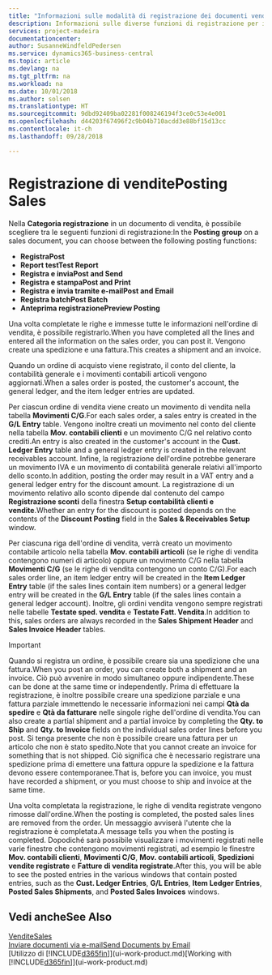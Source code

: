 ```yaml
---
title: "Informazioni sulle modalità di registrazione dei documenti vendita | Documenti Microsoft"
description: Informazioni sulle diverse funzioni di registrazione per i documenti di vendita.
services: project-madeira
documentationcenter: 
author: SusanneWindfeldPedersen
ms.service: dynamics365-business-central
ms.topic: article
ms.devlang: na
ms.tgt_pltfrm: na
ms.workload: na
ms.date: 10/01/2018
ms.author: solsen
ms.translationtype: HT
ms.sourcegitcommit: 9dbd92409ba02281f008246194f3ce0c53e4e001
ms.openlocfilehash: d44203f67496f2c9b04b710acdd3e88bf15d13cc
ms.contentlocale: it-ch
ms.lasthandoff: 09/28/2018

---
```

# <a name="posting-sales"></a><span data-ttu-id="54cce-103">Registrazione di vendite</span><span class="sxs-lookup"><span data-stu-id="54cce-103">Posting Sales</span></span>
<span data-ttu-id="54cce-104">Nella **Categoria registrazione** in un documento di vendita, è possibile scegliere tra le seguenti funzioni di registrazione:</span><span class="sxs-lookup"><span data-stu-id="54cce-104">In the **Posting group** on a sales document, you can choose between the following posting functions:</span></span>

* <span data-ttu-id="54cce-105">**Registra**</span><span class="sxs-lookup"><span data-stu-id="54cce-105">**Post**</span></span>
* <span data-ttu-id="54cce-106">**Report test**</span><span class="sxs-lookup"><span data-stu-id="54cce-106">**Test Report**</span></span>
* <span data-ttu-id="54cce-107">**Registra e invia**</span><span class="sxs-lookup"><span data-stu-id="54cce-107">**Post and Send**</span></span>
* <span data-ttu-id="54cce-108">**Registra e stampa**</span><span class="sxs-lookup"><span data-stu-id="54cce-108">**Post and Print**</span></span>
* <span data-ttu-id="54cce-109">**Registra e invia tramite e-mail**</span><span class="sxs-lookup"><span data-stu-id="54cce-109">**Post and Email**</span></span>
* <span data-ttu-id="54cce-110">**Registra batch**</span><span class="sxs-lookup"><span data-stu-id="54cce-110">**Post Batch**</span></span>
* <span data-ttu-id="54cce-111">**Anteprima registrazione**</span><span class="sxs-lookup"><span data-stu-id="54cce-111">**Preview Posting**</span></span>

<span data-ttu-id="54cce-112">Una volta completate le righe e immesse tutte le informazioni nell'ordine di vendita, è possibile registrarlo.</span><span class="sxs-lookup"><span data-stu-id="54cce-112">When you have completed all the lines and entered all the information on the sales order, you can post it.</span></span> <span data-ttu-id="54cce-113">Vengono create una spedizione e una fattura.</span><span class="sxs-lookup"><span data-stu-id="54cce-113">This creates a shipment and an invoice.</span></span>

<span data-ttu-id="54cce-114">Quando un ordine di acquisto viene registrato, il conto del cliente, la contabilità generale e i movimenti contabili articoli vengono aggiornati.</span><span class="sxs-lookup"><span data-stu-id="54cce-114">When a sales order is posted, the customer's account, the general ledger, and the item ledger entries are updated.</span></span>

<span data-ttu-id="54cce-115">Per ciascun ordine di vendita viene creato un movimento di vendita nella tabella **Movimenti C/G**.</span><span class="sxs-lookup"><span data-stu-id="54cce-115">For each sales order, a sales entry is created in the **G/L Entry** table.</span></span> <span data-ttu-id="54cce-116">Vengono inoltre creati un movimento nel conto del cliente nella tabella **Mov. contabili clienti** e un movimento C/G nel relativo conto crediti.</span><span class="sxs-lookup"><span data-stu-id="54cce-116">An entry is also created in the customer's account in the **Cust. Ledger Entry** table and a general ledger entry is created in the relevant receivables account.</span></span> <span data-ttu-id="54cce-117">Infine, la registrazione dell'ordine potrebbe generare un movimento IVA e un movimento di contabilità generale relativi all'importo dello sconto.</span><span class="sxs-lookup"><span data-stu-id="54cce-117">In addition, posting the order may result in a VAT entry and a general ledger entry for the discount amount.</span></span> <span data-ttu-id="54cce-118">La registrazione di un movimento relativo allo sconto dipende dal contenuto del campo **Registrazione sconti** della finestra **Setup contabilità clienti e vendite**.</span><span class="sxs-lookup"><span data-stu-id="54cce-118">Whether an entry for the discount is posted depends on the contents of the **Discount Posting** field in the **Sales & Receivables Setup** window.</span></span>

<span data-ttu-id="54cce-119">Per ciascuna riga dell'ordine di vendita, verrà creato un movimento contabile articolo nella tabella **Mov. contabili articoli** (se le righe di vendita contengono numeri di articolo) oppure un movimento C/G nella tabella **Movimenti C/G** (se le righe di vendita contengono un conto C/G).</span><span class="sxs-lookup"><span data-stu-id="54cce-119">For each sales order line, an item ledger entry will be created in the **Item Ledger Entry** table (if the sales lines contain item numbers) or a general ledger entry will be created in the **G/L Entry** table (if the sales lines contain a general ledger account).</span></span> <span data-ttu-id="54cce-120">Inoltre, gli ordini vendita vengono sempre registrati nelle tabelle **Testate sped. vendita** e **Testate Fatt. Vendita**.</span><span class="sxs-lookup"><span data-stu-id="54cce-120">In addition to this, sales orders are always recorded in the **Sales Shipment Header** and **Sales Invoice Header** tables.</span></span>

> [!IMPORTANT]  
>   <span data-ttu-id="54cce-121">Quando si registra un ordine, è possibile creare sia una spedizione che una fattura.</span><span class="sxs-lookup"><span data-stu-id="54cce-121">When you post an order, you can create both a shipment and an invoice.</span></span> <span data-ttu-id="54cce-122">Ciò può avvenire in modo simultaneo oppure indipendente.</span><span class="sxs-lookup"><span data-stu-id="54cce-122">These can be done at the same time or independently.</span></span> <span data-ttu-id="54cce-123">Prima di effettuare la registrazione, è inoltre possibile creare una spedizione parziale e una fattura parziale immettendo le necessarie informazioni nei campi **Qtà da spedire** e **Qtà da fatturare** nelle singole righe dell'ordine di vendita.</span><span class="sxs-lookup"><span data-stu-id="54cce-123">You can also create a partial shipment and a partial invoice by completing the **Qty. to Ship** and **Qty. to Invoice** fields on the individual sales order lines before you post.</span></span> <span data-ttu-id="54cce-124">Si tenga presente che non è possibile creare una fattura per un articolo che non è stato spedito.</span><span class="sxs-lookup"><span data-stu-id="54cce-124">Note that you cannot create an invoice for something that is not shipped.</span></span> <span data-ttu-id="54cce-125">Ciò significa che è necessario registrare una spedizione prima di emettere una fattura oppure la spedizione e la fattura devono essere contemporanee.</span><span class="sxs-lookup"><span data-stu-id="54cce-125">That is, before you can invoice, you must have recorded a shipment, or you must choose to ship and invoice at the same time.</span></span>

<span data-ttu-id="54cce-126">Una volta completata la registrazione, le righe di vendita registrate vengono rimosse dall'ordine.</span><span class="sxs-lookup"><span data-stu-id="54cce-126">When the posting is completed, the posted sales lines are removed from the order.</span></span> <span data-ttu-id="54cce-127">Un messaggio avviserà l'utente che la registrazione è completata.</span><span class="sxs-lookup"><span data-stu-id="54cce-127">A message tells you when the posting is completed.</span></span> <span data-ttu-id="54cce-128">Dopodiché sarà possibile visualizzare i movimenti registrati nelle varie finestre che contengono movimenti registrati, ad esempio le finestre **Mov. contabili clienti**, **Movimenti C/G**, **Mov. contabili articoli**, **Spedizioni vendite registrate** e **Fatture di vendita registrate**.</span><span class="sxs-lookup"><span data-stu-id="54cce-128">After this, you will be able to see the posted entries in the various windows that contain posted entries, such as the **Cust. Ledger Entries**, **G/L Entries**, **Item Ledger Entries**, **Posted Sales Shipments**, and **Posted Sales Invoices** windows.</span></span>

## <a name="see-also"></a><span data-ttu-id="54cce-129">Vedi anche</span><span class="sxs-lookup"><span data-stu-id="54cce-129">See Also</span></span>
[<span data-ttu-id="54cce-130">Vendite</span><span class="sxs-lookup"><span data-stu-id="54cce-130">Sales</span></span>](sales-manage-sales.md)  
[<span data-ttu-id="54cce-131">Inviare documenti via e-mail</span><span class="sxs-lookup"><span data-stu-id="54cce-131">Send Documents by Email</span></span>](ui-how-send-documents-email.md)  
<span data-ttu-id="54cce-132">[Utilizzo di [!INCLUDE[d365fin](includes/d365fin_md.md)]](ui-work-product.md)</span><span class="sxs-lookup"><span data-stu-id="54cce-132">[Working with [!INCLUDE[d365fin](includes/d365fin_md.md)]](ui-work-product.md)</span></span>


